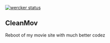 [![wercker status](https://app.wercker.com/status/670b84593c3d3eae7d84281caf675c65/s/ "wercker status")](https://app.wercker.com/project/bykey/670b84593c3d3eae7d84281caf675c65)

## CleanMov

Reboot of my movie site with much better codez